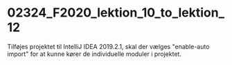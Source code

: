 # 02324_F2020_lektion_10_to_lektion_12

Tilføjes projektet til IntelliJ IDEA 2019.2.1, skal der vælges "enable-auto import" for at kunne kører de individuelle moduler i projektet.
